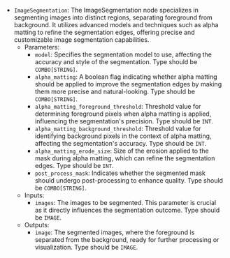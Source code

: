 - `ImageSegmentation`: The ImageSegmentation node specializes in segmenting images into distinct regions, separating foreground from background. It utilizes advanced models and techniques such as alpha matting to refine the segmentation edges, offering precise and customizable image segmentation capabilities.
    - Parameters:
        - `model`: Specifies the segmentation model to use, affecting the accuracy and style of the segmentation. Type should be `COMBO[STRING]`.
        - `alpha_matting`: A boolean flag indicating whether alpha matting should be applied to improve the segmentation edges by making them more precise and natural-looking. Type should be `COMBO[STRING]`.
        - `alpha_matting_foreground_threshold`: Threshold value for determining foreground pixels when alpha matting is applied, influencing the segmentation's precision. Type should be `INT`.
        - `alpha_matting_background_threshold`: Threshold value for identifying background pixels in the context of alpha matting, affecting the segmentation's accuracy. Type should be `INT`.
        - `alpha_matting_erode_size`: Size of the erosion applied to the mask during alpha matting, which can refine the segmentation edges. Type should be `INT`.
        - `post_process_mask`: Indicates whether the segmented mask should undergo post-processing to enhance quality. Type should be `COMBO[STRING]`.
    - Inputs:
        - `images`: The images to be segmented. This parameter is crucial as it directly influences the segmentation outcome. Type should be `IMAGE`.
    - Outputs:
        - `image`: The segmented images, where the foreground is separated from the background, ready for further processing or visualization. Type should be `IMAGE`.

